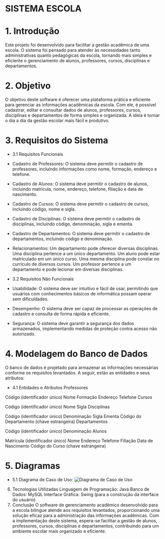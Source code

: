 # SISTEMA ESCOLA
# 1. Introdução
Este projeto foi desenvolvido para facilitar a gestão acadêmica de uma escola. O sistema foi pensado para atender às necessidades tanto administrativas quanto pedagógicas da escola, tornando mais simples e eficiente o gerenciamento de alunos, professores, cursos, disciplinas e departamentos.

# 2. Objetivo
O objetivo deste software é oferecer uma plataforma prática e eficiente para gerenciar as informações acadêmicas da escola. Com ele, é possível cadastrar, editar e consultar dados de alunos, professores, cursos, disciplinas e departamentos de forma simples e organizada. A ideia é tornar o dia a dia da gestão escolar mais fácil e produtivo.

# 3. Requisitos do Sistema
- 3.1 Requisitos Funcionais
- Cadastro de Professores: O sistema deve permitir o cadastro de professores, incluindo informações como nome, formação, endereço e telefone.

- Cadastro de Alunos: O sistema deve permitir o cadastro de alunos, incluindo matrícula, nome, endereço, telefone, filiação e data de nascimento.

- Cadastro de Cursos: O sistema deve permitir o cadastro de cursos, incluindo código, nome e sigla.

- Cadastro de Disciplinas: O sistema deve permitir o cadastro de disciplinas, incluindo código, denominação, sigla e ementa.

- Cadastro de Departamentos: O sistema deve permitir o cadastro de departamentos, incluindo código e denominação.

- Relacionamentos:
  Um departamento pode oferecer diversas disciplinas.
  Uma disciplina pertence a um único departamento.
  Um aluno pode estar matriculado em um único curso.
  Uma mesma disciplina pode constar no currículo de diversos cursos.
  Um professor pertence a um departamento e pode lecionar em diversas disciplinas.

- 3.2 Requisitos Não Funcionais
- Usabilidade: O sistema deve ser intuitivo e fácil de usar, permitindo que usuários com conhecimentos básicos de informática possam operar sem dificuldades.

- Desempenho: O sistema deve ser capaz de processar as operações de cadastro e consulta de forma rápida e eficiente.

- Segurança: O sistema deve garantir a segurança dos dados armazenados, implementando medidas de proteção contra acesso não autorizado.

# 4. Modelagem do Banco de Dados
O banco de dados é projetado para armazenar as informações necessárias conforme os requisitos levantados. A seguir, estão as entidades e seus atributos:

- 4.1 Entidades e Atributos
Professores

Código (identificador único)
Nome
Formação
Endereço
Telefone
Cursos

Código (identificador único)
Nome
Sigla
Disciplinas

Código (identificador único)
Denominação
Sigla
Ementa
Código do Departamento (chave estrangeira)
Departamentos

Código (identificador único)
Denominação
Alunos

Matrícula (identificador único)
Nome
Endereço
Telefone
Filiação
Data de Nascimento
Código do Curso (chave estrangeira)
# 5. Diagramas
- 5.1 Diagrama de Caso de Uso:
![Diagrama de Caso de Uso](diagrama_caso_uso.jpg)



6. Tecnologias Utilizadas
Linguagem de Programação: Java
Banco de Dados: MySQL
Interface Gráfica: Swing (para a construção da interface do usuário)
7. Conclusão
O software de gerenciamento acadêmico desenvolvido para a escola bilíngue atende aos requisitos levantados, proporcionando uma solução eficaz para a administração das informações acadêmicas. Com a implementação deste sistema, espera-se facilitar a gestão de alunos, professores, cursos, disciplinas e departamentos, contribuindo para um ambiente escolar mais organizado e eficiente.
